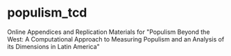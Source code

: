 # populism_tcd
Online Appendices and Replication Materials for "Populism Beyond the West: A Computational Approach to Measuring Populism and an Analysis of its Dimensions in Latin America"

